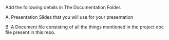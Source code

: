 Add the following details in The Documentation Folder.

A. Presentation Slides that you will use for your presentation

B. A Document file consisting of all the things mentioned in the project doc file present in this repo.
